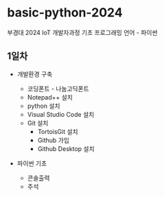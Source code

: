 # basic-python-2024
부경대 2024 IoT 개발자과정 기초 프로그래밍 언어 - 파이썬

## 1일차
- 개발환경 구축
    - 코딩폰트 - 나눔고딕폰트
    - Notepad++ 설치
    - python 설치
    - Visual Studio Code 설치
    - Git 설치
        - TortoisGit 설치
        - Github 가입
        - Github Desktop 설치

- 파이썬 기초
    - 콘솔출력
    - 주석

